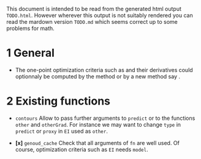 This document is intended to be read from the generated html output
`TODO.html`. However wherever this output is not suitably rendered you
can read the mardown version `TODO.md` which seems correct up to some
problems for math.

1 General
=========

-   The one-point optimization criteria such as and their derivatives
    could optionnaly be computed by the method or by a new method say .

2 Existing functions
====================

-   `contours` Allow to pass further arguments to `predict` or to the
    functions `other` and `otherGrad`. For instance we may want to
    change `type` in `predict` or `proxy` in `EI` used as `other`.

-   **\[x\]** `genoud_cache` Check that all arguments of `fn` are well
    used. Of course, optimization criteria such as `EI` needs `model`.
